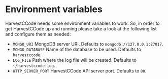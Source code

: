 # Environment variables

HarvestCCode needs some environment variables to work. So, in order to get HarvestCCode up and running please take a look at the following list and configure them as needed:

- `MONGO_URI` MongoDB server URI. Defaults to `mongodb://127.0.0.1:27017`.
- `MONGO_DATABASE` Name of the database to be used. Defaults to `harvestccode`.
- `LOG_FILE` Path where the log file will be created. Defaults to `~/harvestccode.log`.
- `HTTP_SERVER_PORT` HarvestCCode API server port. Defaults to `80`.
